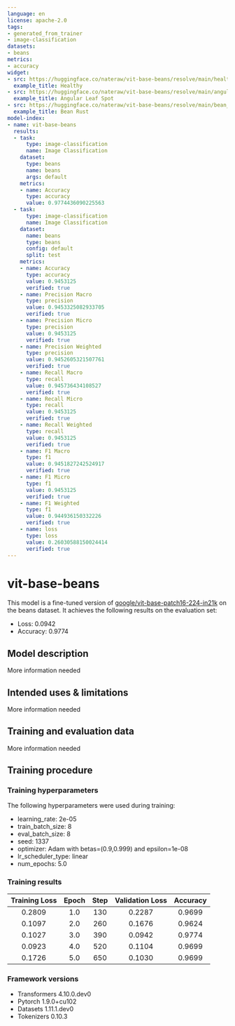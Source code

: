 ```yaml
---
language: en
license: apache-2.0
tags:
- generated_from_trainer
- image-classification
datasets:
- beans
metrics:
- accuracy
widget:
- src: https://huggingface.co/nateraw/vit-base-beans/resolve/main/healthy.jpeg
  example_title: Healthy
- src: https://huggingface.co/nateraw/vit-base-beans/resolve/main/angular_leaf_spot.jpeg
  example_title: Angular Leaf Spot
- src: https://huggingface.co/nateraw/vit-base-beans/resolve/main/bean_rust.jpeg
  example_title: Bean Rust
model-index:
- name: vit-base-beans
  results:
  - task:
      type: image-classification
      name: Image Classification
    dataset:
      type: beans
      name: beans
      args: default
    metrics:
    - name: Accuracy
      type: accuracy
      value: 0.9774436090225563
  - task:
      type: image-classification
      name: Image Classification
    dataset:
      name: beans
      type: beans
      config: default
      split: test
    metrics:
    - name: Accuracy
      type: accuracy
      value: 0.9453125
      verified: true
    - name: Precision Macro
      type: precision
      value: 0.9453325082933705
      verified: true
    - name: Precision Micro
      type: precision
      value: 0.9453125
      verified: true
    - name: Precision Weighted
      type: precision
      value: 0.9452605321507761
      verified: true
    - name: Recall Macro
      type: recall
      value: 0.945736434108527
      verified: true
    - name: Recall Micro
      type: recall
      value: 0.9453125
      verified: true
    - name: Recall Weighted
      type: recall
      value: 0.9453125
      verified: true
    - name: F1 Macro
      type: f1
      value: 0.9451827242524917
      verified: true
    - name: F1 Micro
      type: f1
      value: 0.9453125
      verified: true
    - name: F1 Weighted
      type: f1
      value: 0.944936150332226
      verified: true
    - name: loss
      type: loss
      value: 0.26030588150024414
      verified: true
---
```


<!-- This model card has been generated automatically according to the information the Trainer had access to. You
should probably proofread and complete it, then remove this comment. -->

# vit-base-beans

This model is a fine-tuned version of [google/vit-base-patch16-224-in21k](https://huggingface.co/google/vit-base-patch16-224-in21k) on the beans dataset.
It achieves the following results on the evaluation set:
- Loss: 0.0942
- Accuracy: 0.9774

## Model description

More information needed

## Intended uses & limitations

More information needed

## Training and evaluation data

More information needed

## Training procedure

### Training hyperparameters

The following hyperparameters were used during training:
- learning_rate: 2e-05
- train_batch_size: 8
- eval_batch_size: 8
- seed: 1337
- optimizer: Adam with betas=(0.9,0.999) and epsilon=1e-08
- lr_scheduler_type: linear
- num_epochs: 5.0

### Training results

| Training Loss | Epoch | Step | Validation Loss | Accuracy |
|:-------------:|:-----:|:----:|:---------------:|:--------:|
| 0.2809        | 1.0   | 130  | 0.2287          | 0.9699   |
| 0.1097        | 2.0   | 260  | 0.1676          | 0.9624   |
| 0.1027        | 3.0   | 390  | 0.0942          | 0.9774   |
| 0.0923        | 4.0   | 520  | 0.1104          | 0.9699   |
| 0.1726        | 5.0   | 650  | 0.1030          | 0.9699   |


### Framework versions

- Transformers 4.10.0.dev0
- Pytorch 1.9.0+cu102
- Datasets 1.11.1.dev0
- Tokenizers 0.10.3
